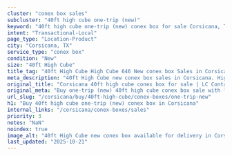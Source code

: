 ```yaml
---
cluster: "conex box sales"
subcluster: "40ft high cube one-trip (new)"
keyword: "40ft high cube one-trip (new) conex box for sale Corsicana, TX"
intent: "Transactional-Local"
page_type: "Location-Product"
city: "Corsicana, TX"
service_type: "conex box"
condition: "New"
size: "40ft High Cube"
title_tag: "40ft High Cube High Cube 646 New conex box Sales in Corsicana | LC Container"
meta_description: "40ft High Cube new conex box sales in Corsicana. High cube containers with extra height. Fast delivery, competitive pricing. Serving conex boxes area. Quote ID: S2X. Call (214) 524-4168 for your free quote today."
original_title: "Corsicana 40ft high cube conex box for sale | LC Container"
original_meta: "Buy one-trip (new) 40ft high cube conex box sale with local delivery in Corsicana, TX. LC Container — local Since 2003. Request a fast quote today."
url_slug: "/corsicana/buy/40ft-high-cube/conex-boxes/one-trip-new"
h1: "Buy 40ft high cube one-trip (new) conex box in Corsicana"
internal_links: "/corsicana/conex-boxes/sales"
priority: 3
notes: "NaN"
noindex: true
image_alt: "40ft High Cube new conex box available for delivery in Corsicana"
last_updated: "2025-10-21"
---
```


<!-- TODO: Add unique city/inventory copy, images, and internal links here. -->
